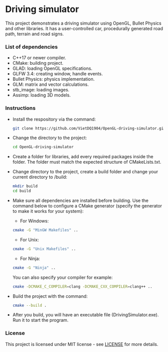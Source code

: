 # Driving simulator #

This project demonstrates a driving simulator using OpenGL, Bullet Physics and other libraries. It has a user-controlled car, procedurally generated road path, terrain and road signs.

<a name="dependencies"></a>

### List of dependencies ###
   - C++17 or newer compiler.
   - CMake: building project.
   - GLAD: loading OpenGL specifications.
   - GLFW 3.4: creating window, handle events.
   - Bullet Physics: physics implementation.
   - GLM: matrix and vector calculations.
   - stb_image: loading images. 
   - Assimp: loading 3D models.

<a name = "instructions"></a>

### Instructions ###
   - Install the respository via the command:
      ```bash
      git clone https://github.com/VietDQ1904/OpenGL-driving-simulator.git
      ```

   - Change the directory to the project:
      ```bash
      cd OpenGL-driving-simulator
      ```

   - Create a folder for libraries, add every required packages inside the folder. The folder must match the expected structure of CMakeLists.txt.

   - Change directory to the project, create a build folder and change your current directory to /build:
      ```bash
      mkdir build
      cd build
      ```

   - Make sure all dependencies are installed before building. Use the command below to configure a CMake generator (specify the generator to make it works for your system):
      + For Windows: 
      ```bash
      cmake -G "MinGW Makefiles" ..
      ```
      
      + For Unix:
      ```bash
      cmake -G "Unix Makefiles" ..  
      ```

      + For Ninja: 
      ```bash
      cmake -G "Ninja" ..
      ```
      
      You can also specify your compiler for example:
      ```bash
      cmake -DCMAKE_C_COMPILER=clang -DCMAKE_CXX_COMPILER=clang++ ..
      ```

   - Build the project with the command: 
      ```bash
      cmake --build .
      ```

   - After you build, you will have an executable file (DrivingSimulator.exe). Run it to start the program.

<a name= "license"></a>

### License ###
   This project is licensed under MIT license - see [LICENSE](LICENSE) for more details.
   
   






